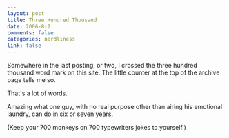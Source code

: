 ```yaml
--- 
layout: post
title: Three Hundred Thousand
date: 2006-8-2
comments: false
categories: nerdliness
link: false
---
```

Somewhere in the last posting, or two, I crossed the three hundred thousand word mark on this site. The little counter at the top of the archive page tells me so.

That's a lot of words.

Amazing what one guy, with no real purpose other than airing his emotional laundry, can do in six or seven years.

(Keep your 700 monkeys on 700 typewriters jokes to yourself.)

